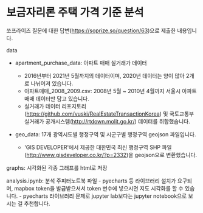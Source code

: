 # 보금자리론 주택 가격 기준 분석

쏘프라이즈 질문에 대한 답변(https://soprize.so/question/63)으로 제출한 내용입니다.


data
- apartment_purchase_data: 아파트 매매 실거래가 데이터
    - 2016년부터 2021년 5월까지의 데이터이며, 2020년 데이터는 양이 많아 2개로 나뉘어져 있습니다.
    - 아파트매매_2008_2009.csv: 2008년 5월 ~ 2010년 4월까지 서울시 아파트 매매 데이터만 담고 있습니다.
    - 실거래가 데이터 리포지토리(https://github.com/vuski/RealEstateTransactionKorea) 및 국토교통부 실거래가 공개시스템(http://rtdown.molit.go.kr/) 데이터를 취합했습니다.
    
- geo_data: 17개 광역시도별 행정구역 및 시군구별 행정구역 geojson 파일입니다.
    - 'GIS DEVELOPER'에서 제공한 대한민국 최신 행정구역 SHP 파일(http://www.gisdeveloper.co.kr/?p=2332)을 geojson으로 변환했습니다.
    
graphs: 시각화된 각종 그래프를 html로 저장

analysis.ipynb: 분석 주피터노트북 파일
    - pyecharts 등 라이브러리 설치가 요구되며, mapbox token을 발급받으셔서 token 변수에 넣으시면 지도 시각화를 할 수 있습니다.
    - pyecharts 라이브러리 문제로 jupyter lab보다는 jupyter notebook으로 보시는 걸 추천합니다.
